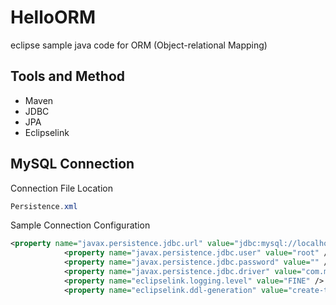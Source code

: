 # HelloORM
eclipse sample java code for ORM (Object-relational Mapping)

## Tools and Method
* Maven
* JDBC
* JPA
* Eclipselink

## MySQL Connection
Connection File Location
```java
Persistence.xml
```

Sample Connection Configuration
```xml
<property name="javax.persistence.jdbc.url" value="jdbc:mysql://localhost:3306/hellojava" />
			<property name="javax.persistence.jdbc.user" value="root" />
			<property name="javax.persistence.jdbc.password" value="" />
			<property name="javax.persistence.jdbc.driver" value="com.mysql.jdbc.Driver" />
			<property name="eclipselink.logging.level" value="FINE" />
			<property name="eclipselink.ddl-generation" value="create-tables"/>
```